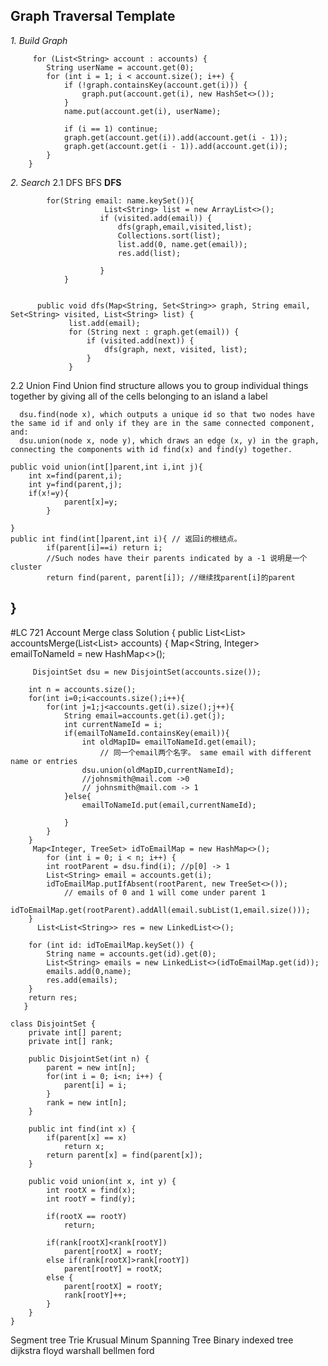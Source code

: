 ## Graph Traversal Template

*1. Build Graph*
   
         for (List<String> account : accounts) {
            String userName = account.get(0);
            for (int i = 1; i < account.size(); i++) {
                if (!graph.containsKey(account.get(i))) {
                    graph.put(account.get(i), new HashSet<>());
                }
                name.put(account.get(i), userName);
                
                if (i == 1) continue;
                graph.get(account.get(i)).add(account.get(i - 1));
                graph.get(account.get(i - 1)).add(account.get(i));
            }
        }


*2. Search* 
2.1 DFS BFS
 **DFS**
 
 
            for(String email: name.keySet()){
                         List<String> list = new ArrayList<>();
                        if (visited.add(email)) {
                            dfs(graph,email,visited,list);
                            Collections.sort(list);
                            list.add(0, name.get(email));
                            res.add(list);

                        } 
                }

   
          public void dfs(Map<String, Set<String>> graph, String email, Set<String> visited, List<String> list) {
                 list.add(email);
                 for (String next : graph.get(email)) {
                     if (visited.add(next)) {
                         dfs(graph, next, visited, list);
                     }
                 }


   
2.2 Union Find 
Union find structure allows you to group individual things together by giving all of the cells belonging to an island a label
   
  

      dsu.find(node x), which outputs a unique id so that two nodes have the same id if and only if they are in the same connected component, and:
      dsu.union(node x, node y), which draws an edge (x, y) in the graph, connecting the components with id find(x) and find(y) together.

    public void union(int[]parent,int i,int j){
        int x=find(parent,i);
        int y=find(parent,j);
        if(x!=y){
                parent[x]=y;
            }
        
    }
    public int find(int[]parent,int i){ // 返回i的根结点。
            if(parent[i]==i) return i;
            //Such nodes have their parents indicated by a -1 说明是一个cluster
            return find(parent, parent[i]); //继续找parent[i]的parent
}
-------------------------------------------------------------------------------------------------------------
  #LC 721 Account Merge
   class Solution {
    public List<List<String>> accountsMerge(List<List<String>> accounts) {
        Map<String, Integer> emailToNameId = new HashMap<>();
        
         DisjointSet dsu = new DisjointSet(accounts.size());
        
        int n = accounts.size();
        for(int i=0;i<accounts.size();i++){
            for(int j=1;j<accounts.get(i).size();j++){
                String email=accounts.get(i).get(j);
                int currentNameId = i;
                if(emailToNameId.containsKey(email)){
                    int oldMapID= emailToNameId.get(email); 
                        // 同一个email两个名字。 same email with different name or entries
                    dsu.union(oldMapID,currentNameId);
                    //johnsmith@mail.com ->0 
                    // johnsmith@mail.com -> 1
                }else{
                    emailToNameId.put(email,currentNameId);
                    
                }
            }
        }
         Map<Integer, TreeSet> idToEmailMap = new HashMap<>();
            for (int i = 0; i < n; i++) {
            int rootParent = dsu.find(i); //p[0] -> 1
            List<String> email = accounts.get(i);
            idToEmailMap.putIfAbsent(rootParent, new TreeSet<>()); 
                // emails of 0 and 1 will come under parent 1
            idToEmailMap.get(rootParent).addAll(email.subList(1,email.size()));
        }
          List<List<String>> res = new LinkedList<>();
        
        for (int id: idToEmailMap.keySet()) {
            String name = accounts.get(id).get(0);
            List<String> emails = new LinkedList<>(idToEmailMap.get(id));
            emails.add(0,name);
            res.add(emails);
        }
        return res;
       }
   
    class DisjointSet {
        private int[] parent;
        private int[] rank;

        public DisjointSet(int n) {
            parent = new int[n];
            for(int i = 0; i<n; i++) {
                parent[i] = i;
            }
            rank = new int[n];
        }

        public int find(int x) {
            if(parent[x] == x)
                return x;
            return parent[x] = find(parent[x]);
        }

        public void union(int x, int y) {
            int rootX = find(x);
            int rootY = find(y);

            if(rootX == rootY)
                return;

            if(rank[rootX]<rank[rootY])
                parent[rootX] = rootY;
            else if(rank[rootX]>rank[rootY])
                parent[rootY] = rootX;
            else {
                parent[rootX] = rootY;
                rank[rootY]++;
            }
        }
    }
   
   
   
Segment tree
Trie 
Krusual Minum Spanning Tree
Binary indexed tree
dijkstra
floyd warshall
bellmen ford
